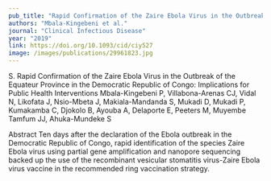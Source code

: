 ```yaml
---
pub_title: "Rapid Confirmation of the Zaire Ebola Virus in the Outbreak of the Equateur Province in the Democratic Republic of Congo: Implications for Public Health Interventions"
authors: "Mbala-Kingebeni et al."
journal: "Clinical Infectious Disease"
year: "2019"
link: https://doi.org/10.1093/cid/ciy527
image: /images/publications/29961823.jpg
---
```

S. Rapid Confirmation of the Zaire Ebola Virus in the Outbreak of the Equateur Province in the Democratic Republic of Congo: Implications for Public Health Interventions
Mbala-Kingebeni P, Villabona-Arenas CJ, Vidal N, Likofata J, Nsio-Mbeta J, Makiala-Mandanda S, Mukadi D, Mukadi P, Kumakamba C, Djokolo B, Ayouba A, Delaporte E, Peeters M, Muyembe Tamfum JJ, Ahuka-Mundeke S

Abstract
Ten days after the declaration of the Ebola outbreak in the Democratic Republic of Congo, rapid identification of the species Zaire Ebola virus using partial gene amplification and nanopore sequencing backed up the use of the recombinant vesicular stomatitis virus-Zaire Ebola virus vaccine in the recommended ring vaccination strategy.

